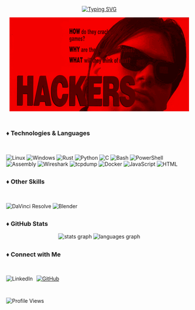 <div align="center">
  
<a href="https://git.io/typing-svg"><img src="https://readme-typing-svg.demolab.com?font=Fira+Code&size=30&pause=1000&color=F70E0E&width=435&lines=+++++++++You+have+been+hacked!+%F0%9F%9A%A8" alt="Typing SVG" /></a>

</div>

<div align="center">
  <img src="https://github.com/Olikere/Olikere/blob/main/120087.gif?raw=true" alt="GIF animado" />
</div>

<br>
</div>




##

<div>
<h3>♦️ Technologies & Languages </h3><br>

![Linux](https://img.shields.io/badge/Linux-FF0000?style=for-the-badge&logo=linux&logoColor=white)
![Windows](https://img.shields.io/badge/Windows-FF0000?style=for-the-badge&logo=windows&logoColor=white)
![Rust](https://img.shields.io/badge/Rust-FF0000?style=for-the-badge&logo=rust&logoColor=white)
![Python](https://img.shields.io/badge/Python-FF0000?style=for-the-badge&logo=python&logoColor=white)
![C](https://img.shields.io/badge/C-FF0000?style=for-the-badge&logo=c&logoColor=white)
![Bash](https://img.shields.io/badge/Bash-FF0000?style=for-the-badge&logo=gnu-bash&logoColor=white)
![PowerShell](https://img.shields.io/badge/PowerShell-FF0000?style=for-the-badge&logo=powershell&logoColor=white)
![Assembly](https://img.shields.io/badge/Assembly-FF0000?style=for-the-badge&logo=assembly&logoColor=white)
![Wireshark](https://img.shields.io/badge/Wireshark-FF0000?style=for-the-badge&logo=wireshark&logoColor=white)
![tcpdump](https://img.shields.io/badge/tcpdump-FF0000?style=for-the-badge&logo=gnu&logoColor=white)
![Docker](https://img.shields.io/badge/Docker-FF0000?style=for-the-badge&logo=docker&logoColor=white)
![JavaScript](https://img.shields.io/badge/JavaScript-FF0000?style=for-the-badge&logo=javascript&logoColor=white)
![HTML](https://img.shields.io/badge/HTML-FF0000?style=for-the-badge&logo=html5&logoColor=white)

</div>

##
<div>
<h3> ♦️ Other Skills</h3> <br>

![DaVinci Resolve](https://img.shields.io/badge/DaVinci_Resolve-FF0000?style=for-the-badge&logo=davinci-resolve&logoColor=white)
![Blender](https://img.shields.io/badge/Blender-FF0000?style=for-the-badge&logo=blender&logoColor=white)
</div>

##

<h3> ♦️ GitHub Stats </h3>

<div align=center>
  <img src="https://github-readme-stats.vercel.app/api?username=Olikere&hide_title=false&hide_rank=false&show_icons=true&include_all_commits=true&count_private=true&disable_animations=false&theme=shadow_red&locale=en&hide_border=false" height="150" alt="stats graph"  />
  <img src="https://github-readme-stats.vercel.app/api/top-langs?username=Olikere&locale=en&hide_title=false&layout=compact&card_width=320&langs_count=5&theme=shadow_red&hide_border=false" height="200" alt="languages graph"  />

</div>

##

<div>
<h3>♦️ Connect with Me </h3>
<br>

<p style="display: inline-flex; gap: 10px;>
  <a href="https://www.linkedin.com/in/olisec/" target="_blank">
    <img src="https://img.shields.io/badge/LinkedIn-red?style=for-the-badge&logo=linkedin&logoColor=white" alt="LinkedIn"/>
  </a><a href="https://github.com/Olikere" target="_blank">
    <img src="https://img.shields.io/badge/GitHub-red?style=for-the-badge&logo=github&logoColor=white" alt="GitHub"/>
  </a>
</p>


</div>

##

![Profile Views](https://komarev.com/ghpvc/?username=Olikere&label=Views&color=red&style=flat&abbreviated=true)


